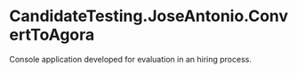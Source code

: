 # CandidateTesting.JoseAntonio.ConvertToAgora
Console application developed for evaluation in an hiring process.
